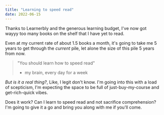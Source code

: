 ```yaml
---
title: "Learning to speed read"
date: 2022-06-15
---
```


Thanks to Learnerbly and the generous learning budget, I've now got wayyy too many books on the shelf that I have yet to read.

Even at my current rate of about 1.5 books a month, it's going to take me 5 years to get through the _current_ pile, let alone the size of this pile 5 years from now.

> "You should learn how to speed read"
> - my brain, every day for a week

*But is it a real thing?*, Like, I legit don't know. I'm going into this with a load of scepticism, I'm expecting the space to be full of just-buy-my-course and get-rich-quick vibes.

Does it work? Can I learn to speed read and not sacrifice comprehension? I'm going to give it a go and bring you along with me if you'll come.